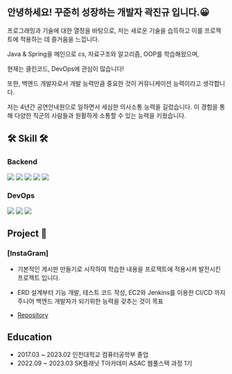 ## 안녕하세요! 꾸준히 성장하는 개발자 곽진규 입니다.😀

프로그래밍과 기술에 대한 열정을 바탕으로, 저는 새로운 기술을 습득하고 이를 프로젝트에 적용하는 데 즐거움을 느낍니다.

Java & Spring을 메인으로 cs, 자료구조와 알고리즘, OOP를 학습해왔으며,

현재는 클린코드, DevOps에 관심이 많습니다!

또한, 백엔드 개발자로서 개발 능력만큼 중요한 것이 커뮤니케이션 능력이라고 생각합니다.

저는 4년간 공연안내원으로 일하면서 세심한 의사소통 능력을 길렀습니다. 이 경험을 통해 다양한 직군의 사람들과 원활하게 소통할 수 있는 능력을 키웠습니다.

## 🛠 Skill 🛠 

### Backend
<img src="https://img.shields.io/badge/JAVA-007396?style=for-the-badge&logo=java&logoColor=white"> <img src="https://img.shields.io/badge/Spring-6DB33F?style=for-the-badge&logo=Spring&logoColor=white"> 
<img src="https://img.shields.io/badge/Spring Boot-6DB33F?style=for-the-badge&logo=SpringBoot&logoColor=white">
<img src="https://img.shields.io/badge/JPA-59666C?style=for-the-badge&logo=Hibernate&logoColor=white">
<img src="https://img.shields.io/badge/mysql-4479A1?style=for-the-badge&logo=mysql&logoColor=white">


### DevOps
<img src="https://img.shields.io/badge/aws-232F3E?style=for-the-badge&logo=amazonaws&logoColor=white"> <img src="https://img.shields.io/badge/Docker-2496ED?style=for-the-badge&logo=Docker&logoColor=white"/>
<img src="https://img.shields.io/badge/Jenkins-D24939?style=for-the-badge&logo=Jenkins&logoColor=white"/> 

## Project 📒

### [InstaGram]

- 기본적인 게시판 만들기로 시작하여 학습한 내용을 프로젝트에 적용시켜 발전시킨 프로젝트 입니다.
- ERD 설계부터 기능 개발, 테스트 코드 작성, EC2와 Jenkins를 이용한 CI/CD 까지 주니어 백엔드 개발자가 되기위한 능력을 갖추는 것이 목표

- [Repository](https://github.com/JinGyuGwak/instaCloneCoding)

## Education 
- 2017.03 ~ 2023.02 인천대학교 컴퓨터공학부 졸업
- 2022.09 ~ 2023.03 SK플래닛 T아카데미 ASAC 웹풀스택 과정 1기 
